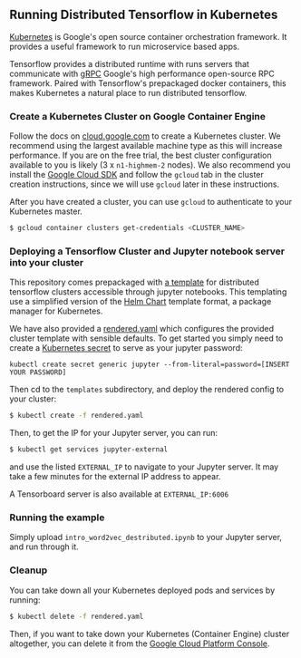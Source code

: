 
## Running Distributed Tensorflow in Kubernetes

[Kubernetes](http://kubernetes.io/) is Google's open source container orchestration framework. It provides a useful framework to run microservice based apps.

Tensorflow provides a distributed runtime with runs servers that communicate with [gRPC](http://www.grpc.io/) Google's high performance open-source RPC framework. Paired with Tensorflow's prepackaged docker containers, this makes Kubernetes a natural place to run distributed tensorflow.

### Create a Kubernetes Cluster on Google Container Engine

Follow the docs on [cloud.google.com](https://cloud.google.com/container-engine/docs/clusters/operations) to create a Kubernetes cluster. We recommend using the largest available machine type as this will increase performance. If you are on the free trial, the best cluster configuration available to you is likely (3 x `n1-highmem-2` nodes). We also recommend you install the [Google Cloud SDK](https://cloud.google.com/sdk/) and follow the `gcloud` tab in the cluster creation instructions, since we will use `gcloud` later in these instructions.

After you have created a cluster, you can use `gcloud` to authenticate to your Kubernetes master.

```sh
$ gcloud container clusters get-credentials <CLUSTER_NAME>
```

### Deploying a Tensorflow Cluster and Jupyter notebook server into your cluster

This repository comes prepackaged with [a template](templates/tensorflow-cluster.jinja) for distributed tensorflow clusters accessible through jupyter notebooks. This templating use a simplified version of the [Helm Chart](https://github.com/kubernetes/helm) template format, a package manager for Kubernetes.

We have also provided a [rendered.yaml](templates/rendered.yaml) which configures the provided cluster template with sensible defaults. To get started you simply need to create a [Kubernetes secret](http://kubernetes.io/docs/user-guide/secrets/) to serve as your jupyter password:

```
kubectl create secret generic jupyter --from-literal=password=[INSERT YOUR PASSWORD]
```

Then cd to the `templates` subdirectory, and deploy the rendered config to your cluster:

```sh
$ kubectl create -f rendered.yaml
```

Then, to get the IP for your Jupyter server, you can run:

```sh
$ kubectl get services jupyter-external
```

and use the listed `EXTERNAL_IP` to navigate to your Jupyter server. It may take a few minutes for the external IP address to appear.

A Tensorboard server is also available at `EXTERNAL_IP:6006`

### Running the example

Simply upload `intro_word2vec_destributed.ipynb` to your Jupyter server, and run through it.

### Cleanup

You can take down all your Kubernetes deployed pods and services by running:

```sh
$ kubectl delete -f rendered.yaml
```

Then, if you want to take down your Kubernetes (Container Engine) cluster altogether, you can delete it from
the [Google Cloud Platform Console](https://console.cloud.google.com).
